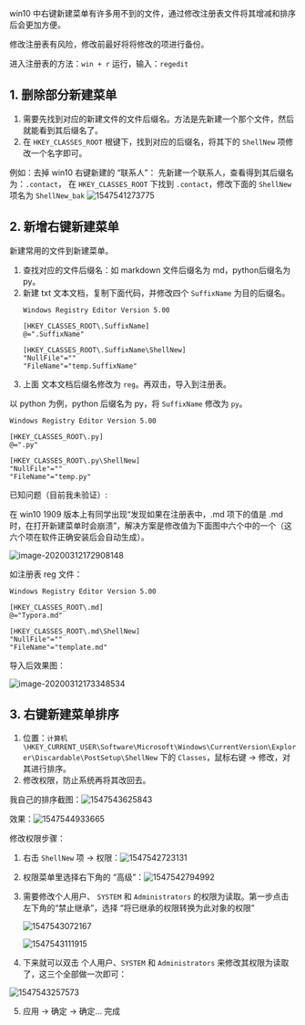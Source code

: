 win10 中右键新建菜单有许多用不到的文件，通过修改注册表文件将其增减和排序后会更加方便。

修改注册表有风险，修改前最好将将修改的项进行备份。

进入注册表的方法：`win + r` 运行，输入：`regedit`

## 1. 删除部分新建菜单

1. 需要先找到对应的新建文件的文件后缀名。方法是先新建一个那个文件，然后就能看到其后缀名了。
2. 在 `HKEY_CLASSES_ROOT` 根键下，找到对应的后缀名，将其下的 `ShellNew` 项修改一个名字即可。

例如：去掉 win10 右键新建的 “联系人”：
先新建一个联系人，查看得到其后缀名为：`.contact`，
在 `HKEY_CLASSES_ROOT`  下找到 `.contact`，修改下面的 `ShellNew` 项名为 `ShellNew_bak`
![1547541273775](/md_img/修改右键新建菜单.assets/1547541273775.png)

## 2. 新增右键新建菜单

新建常用的文件到新建菜单。

1. 查找对应的文件后缀名：如 markdown 文件后缀名为 md，python后缀名为 py。
2. 新建 txt 文本文档，复制下面代码，并修改四个 `SuffixName` 为目的后缀名。
    ```regedit
    Windows Registry Editor Version 5.00
    
    [HKEY_CLASSES_ROOT\.SuffixName]
    @=".SuffixName"
    
    [HKEY_CLASSES_ROOT\.SuffixName\ShellNew]
    "NullFile"=""
    "FileName"="temp.SuffixName"
    ```
3. 上面 文本文档后缀名修改为 `reg`。再双击，导入到注册表。

以 python 为例，python 后缀名为 py，将 `SuffixName` 修改为 `py`。
```regedit
Windows Registry Editor Version 5.00

[HKEY_CLASSES_ROOT\.py]
@=".py"

[HKEY_CLASSES_ROOT\.py\ShellNew]
"NullFile"=""
"FileName"="temp.py"
```

已知问题（目前我未验证）:

在 win10 1909 版本上有同学出现“发现如果在注册表中，.md 项下的值是 .md 时，在打开新建菜单时会崩溃”，解决方案是修改值为下面图中六个中的一个（这六个项在软件正确安装后会自动生成）。

![image-20200312172908148](/md_img/修改右键新建菜单.assets/image-20200312172908148.png)

如注册表 reg 文件：

```regedit
Windows Registry Editor Version 5.00

[HKEY_CLASSES_ROOT\.md]
@="Typora.md"

[HKEY_CLASSES_ROOT\.md\ShellNew]
"NullFile"=""
"FileName"="template.md"
```

导入后效果图：

![image-20200312173348534](/md_img/修改右键新建菜单.assets/image-20200312173348534.png)

## 3. 右键新建菜单排序

1. 位置：`计算机\HKEY_CURRENT_USER\Software\Microsoft\Windows\CurrentVersion\Explorer\Discardable\PostSetup\ShellNew` 下的 `Classes`，鼠标右键 -> 修改，对其进行排序。
2. 修改权限，防止系统再将其改回去。

我自己的排序截图：![1547543625843](/md_img/修改右键新建菜单.assets/1547543625843.png)

效果：![1547544933665](/md_img/修改右键新建菜单.assets/1547544933665.png)

修改权限步骤：

1. 右击 `ShellNew` 项 -> 权限：![1547542723131](/md_img/修改右键新建菜单.assets/1547542723131.png)

2. 权限菜单里选择右下角的 “高级”：![1547542794992](/md_img/修改右键新建菜单.assets/1547542794992.png)

3. 需要修改个人用户、 `SYSTEM` 和 `Administrators` 的权限为读取。第一步点击左下角的“禁止继承”，选择 “将已继承的权限转换为此对象的权限”

   ![1547543072167](/md_img/修改右键新建菜单.assets/1547543072167.png)

   ![1547543111915](/md_img/修改右键新建菜单.assets/1547543111915.png)

4. 下来就可以双击 个人用户、`SYSTEM` 和 `Administrators` 来修改其权限为读取了，这三个全部做一次即可：

![1547543257573](/md_img/修改右键新建菜单.assets/1547543257573.png)

5. 应用 -> 确定 -> 确定… 完成

